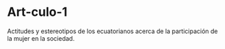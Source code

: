 # Art-culo-1
Actitudes y estereotipos de los ecuatorianos acerca de la participación de la mujer en la sociedad.
